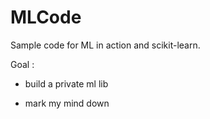 MLCode
======

Sample code for ML in action and scikit-learn.

Goal :

- build a private ml lib

- mark my mind down
